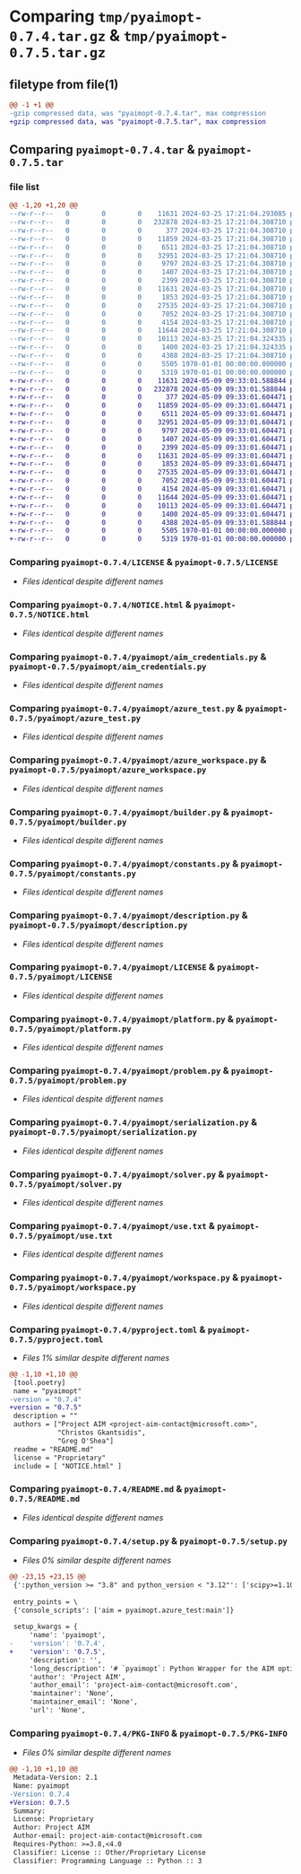 # Comparing `tmp/pyaimopt-0.7.4.tar.gz` & `tmp/pyaimopt-0.7.5.tar.gz`

## filetype from file(1)

```diff
@@ -1 +1 @@
-gzip compressed data, was "pyaimopt-0.7.4.tar", max compression
+gzip compressed data, was "pyaimopt-0.7.5.tar", max compression
```

## Comparing `pyaimopt-0.7.4.tar` & `pyaimopt-0.7.5.tar`

### file list

```diff
@@ -1,20 +1,20 @@
--rw-r--r--   0        0        0    11631 2024-03-25 17:21:04.293085 pyaimopt-0.7.4/LICENSE
--rw-r--r--   0        0        0   232878 2024-03-25 17:21:04.308710 pyaimopt-0.7.4/NOTICE.html
--rw-r--r--   0        0        0      377 2024-03-25 17:21:04.308710 pyaimopt-0.7.4/pyaimopt/__init__.py
--rw-r--r--   0        0        0    11859 2024-03-25 17:21:04.308710 pyaimopt-0.7.4/pyaimopt/aim_credentials.py
--rw-r--r--   0        0        0     6511 2024-03-25 17:21:04.308710 pyaimopt-0.7.4/pyaimopt/azure_test.py
--rw-r--r--   0        0        0    32951 2024-03-25 17:21:04.308710 pyaimopt-0.7.4/pyaimopt/azure_workspace.py
--rw-r--r--   0        0        0     9797 2024-03-25 17:21:04.308710 pyaimopt-0.7.4/pyaimopt/builder.py
--rw-r--r--   0        0        0     1407 2024-03-25 17:21:04.308710 pyaimopt-0.7.4/pyaimopt/constants.py
--rw-r--r--   0        0        0     2399 2024-03-25 17:21:04.308710 pyaimopt-0.7.4/pyaimopt/description.py
--rw-r--r--   0        0        0    11631 2024-03-25 17:21:04.308710 pyaimopt-0.7.4/pyaimopt/LICENSE
--rw-r--r--   0        0        0     1853 2024-03-25 17:21:04.308710 pyaimopt-0.7.4/pyaimopt/platform.py
--rw-r--r--   0        0        0    27535 2024-03-25 17:21:04.308710 pyaimopt-0.7.4/pyaimopt/problem.py
--rw-r--r--   0        0        0     7052 2024-03-25 17:21:04.308710 pyaimopt-0.7.4/pyaimopt/serialization.py
--rw-r--r--   0        0        0     4154 2024-03-25 17:21:04.308710 pyaimopt-0.7.4/pyaimopt/solver.py
--rw-r--r--   0        0        0    11644 2024-03-25 17:21:04.308710 pyaimopt-0.7.4/pyaimopt/use.txt
--rw-r--r--   0        0        0    10113 2024-03-25 17:21:04.324335 pyaimopt-0.7.4/pyaimopt/workspace.py
--rw-r--r--   0        0        0     1400 2024-03-25 17:21:04.324335 pyaimopt-0.7.4/pyproject.toml
--rw-r--r--   0        0        0     4388 2024-03-25 17:21:04.308710 pyaimopt-0.7.4/README.md
--rw-r--r--   0        0        0     5505 1970-01-01 00:00:00.000000 pyaimopt-0.7.4/setup.py
--rw-r--r--   0        0        0     5319 1970-01-01 00:00:00.000000 pyaimopt-0.7.4/PKG-INFO
+-rw-r--r--   0        0        0    11631 2024-05-09 09:33:01.588844 pyaimopt-0.7.5/LICENSE
+-rw-r--r--   0        0        0   232878 2024-05-09 09:33:01.588844 pyaimopt-0.7.5/NOTICE.html
+-rw-r--r--   0        0        0      377 2024-05-09 09:33:01.604471 pyaimopt-0.7.5/pyaimopt/__init__.py
+-rw-r--r--   0        0        0    11859 2024-05-09 09:33:01.604471 pyaimopt-0.7.5/pyaimopt/aim_credentials.py
+-rw-r--r--   0        0        0     6511 2024-05-09 09:33:01.604471 pyaimopt-0.7.5/pyaimopt/azure_test.py
+-rw-r--r--   0        0        0    32951 2024-05-09 09:33:01.604471 pyaimopt-0.7.5/pyaimopt/azure_workspace.py
+-rw-r--r--   0        0        0     9797 2024-05-09 09:33:01.604471 pyaimopt-0.7.5/pyaimopt/builder.py
+-rw-r--r--   0        0        0     1407 2024-05-09 09:33:01.604471 pyaimopt-0.7.5/pyaimopt/constants.py
+-rw-r--r--   0        0        0     2399 2024-05-09 09:33:01.604471 pyaimopt-0.7.5/pyaimopt/description.py
+-rw-r--r--   0        0        0    11631 2024-05-09 09:33:01.604471 pyaimopt-0.7.5/pyaimopt/LICENSE
+-rw-r--r--   0        0        0     1853 2024-05-09 09:33:01.604471 pyaimopt-0.7.5/pyaimopt/platform.py
+-rw-r--r--   0        0        0    27535 2024-05-09 09:33:01.604471 pyaimopt-0.7.5/pyaimopt/problem.py
+-rw-r--r--   0        0        0     7052 2024-05-09 09:33:01.604471 pyaimopt-0.7.5/pyaimopt/serialization.py
+-rw-r--r--   0        0        0     4154 2024-05-09 09:33:01.604471 pyaimopt-0.7.5/pyaimopt/solver.py
+-rw-r--r--   0        0        0    11644 2024-05-09 09:33:01.604471 pyaimopt-0.7.5/pyaimopt/use.txt
+-rw-r--r--   0        0        0    10113 2024-05-09 09:33:01.604471 pyaimopt-0.7.5/pyaimopt/workspace.py
+-rw-r--r--   0        0        0     1400 2024-05-09 09:33:01.604471 pyaimopt-0.7.5/pyproject.toml
+-rw-r--r--   0        0        0     4388 2024-05-09 09:33:01.588844 pyaimopt-0.7.5/README.md
+-rw-r--r--   0        0        0     5505 1970-01-01 00:00:00.000000 pyaimopt-0.7.5/setup.py
+-rw-r--r--   0        0        0     5319 1970-01-01 00:00:00.000000 pyaimopt-0.7.5/PKG-INFO
```

### Comparing `pyaimopt-0.7.4/LICENSE` & `pyaimopt-0.7.5/LICENSE`

 * *Files identical despite different names*

### Comparing `pyaimopt-0.7.4/NOTICE.html` & `pyaimopt-0.7.5/NOTICE.html`

 * *Files identical despite different names*

### Comparing `pyaimopt-0.7.4/pyaimopt/aim_credentials.py` & `pyaimopt-0.7.5/pyaimopt/aim_credentials.py`

 * *Files identical despite different names*

### Comparing `pyaimopt-0.7.4/pyaimopt/azure_test.py` & `pyaimopt-0.7.5/pyaimopt/azure_test.py`

 * *Files identical despite different names*

### Comparing `pyaimopt-0.7.4/pyaimopt/azure_workspace.py` & `pyaimopt-0.7.5/pyaimopt/azure_workspace.py`

 * *Files identical despite different names*

### Comparing `pyaimopt-0.7.4/pyaimopt/builder.py` & `pyaimopt-0.7.5/pyaimopt/builder.py`

 * *Files identical despite different names*

### Comparing `pyaimopt-0.7.4/pyaimopt/constants.py` & `pyaimopt-0.7.5/pyaimopt/constants.py`

 * *Files identical despite different names*

### Comparing `pyaimopt-0.7.4/pyaimopt/description.py` & `pyaimopt-0.7.5/pyaimopt/description.py`

 * *Files identical despite different names*

### Comparing `pyaimopt-0.7.4/pyaimopt/LICENSE` & `pyaimopt-0.7.5/pyaimopt/LICENSE`

 * *Files identical despite different names*

### Comparing `pyaimopt-0.7.4/pyaimopt/platform.py` & `pyaimopt-0.7.5/pyaimopt/platform.py`

 * *Files identical despite different names*

### Comparing `pyaimopt-0.7.4/pyaimopt/problem.py` & `pyaimopt-0.7.5/pyaimopt/problem.py`

 * *Files identical despite different names*

### Comparing `pyaimopt-0.7.4/pyaimopt/serialization.py` & `pyaimopt-0.7.5/pyaimopt/serialization.py`

 * *Files identical despite different names*

### Comparing `pyaimopt-0.7.4/pyaimopt/solver.py` & `pyaimopt-0.7.5/pyaimopt/solver.py`

 * *Files identical despite different names*

### Comparing `pyaimopt-0.7.4/pyaimopt/use.txt` & `pyaimopt-0.7.5/pyaimopt/use.txt`

 * *Files identical despite different names*

### Comparing `pyaimopt-0.7.4/pyaimopt/workspace.py` & `pyaimopt-0.7.5/pyaimopt/workspace.py`

 * *Files identical despite different names*

### Comparing `pyaimopt-0.7.4/pyproject.toml` & `pyaimopt-0.7.5/pyproject.toml`

 * *Files 1% similar despite different names*

```diff
@@ -1,10 +1,10 @@
 [tool.poetry]
 name = "pyaimopt"
-version = "0.7.4"
+version = "0.7.5"
 description = ""
 authors = ["Project AIM <project-aim-contact@microsoft.com>",
            "Christos Gkantsidis",
            "Greg O'Shea"]
 readme = "README.md"
 license = "Proprietary"
 include = [ "NOTICE.html" ]
```

### Comparing `pyaimopt-0.7.4/README.md` & `pyaimopt-0.7.5/README.md`

 * *Files identical despite different names*

### Comparing `pyaimopt-0.7.4/setup.py` & `pyaimopt-0.7.5/setup.py`

 * *Files 0% similar despite different names*

```diff
@@ -23,15 +23,15 @@
 {':python_version >= "3.8" and python_version < "3.12"': ['scipy>=1.10.1,<2.0.0']}
 
 entry_points = \
 {'console_scripts': ['aim = pyaimopt.azure_test:main']}
 
 setup_kwargs = {
     'name': 'pyaimopt',
-    'version': '0.7.4',
+    'version': '0.7.5',
     'description': '',
     'long_description': '# `pyaimopt`: Python Wrapper for the AIM optimization service\n\n`pyaimopt` is a package that provides access to the Analog Iterative Machine (`AIM`) optimization service.\nThe `AIM` optimizer accepts problems in the quadratic unconstrained mixed optimization (`QUMO`) format.\nThe `QUMO` format is a generalization of the quadratic unconstrained binary optimization (`QUBO`) format,\nand allows for the optimization of continuous variables in addition to binary variables.\nThe `AIM` optimizer is a stochastic optimization algorithm that uses a combination of gradient descent and\nannealing to find the global minimum of a given objective function.\nIn addition to `QUMO` and `QUBO` problems, the `AIM` optimizer can also be used to solve `MaxCut` and `Ising`\nproblems.\n\n[![Build Status](https://img.shields.io/travis/username/pyaimopt.svg)](https://travis-ci.org/username/pyaimopt)\n[![Coverage Status](https://img.shields.io/coveralls/github/username/pyaimopt.svg)](https://coveralls.io/github/username/pyaimopt)\n[![License: MS-PL](https://img.shields.io/badge/License-MSPL-green.svg)](https://opensource.org/licenses/MS-PL)\n[![PyPI version](https://badge.fury.io/py/pyaimopt.svg)](https://pypi.org/project/pyaimopt/)\n\n## Table of Contents\n\n- [`pyaimopt`: Python Wrapper for the AIM optimization service](#pyaimopt-python-wrapper-for-the-aim-optimization-service)\n  - [Table of Contents](#table-of-contents)\n  - [Prerequisites](#prerequisites)\n  - [Installation](#installation)\n  - [Authentication and API Keys](#authentication-and-api-keys)\n  - [Usage Examples](#usage-examples)\n  - [Documentation](#documentation)\n  - [Contributing](#contributing)\n  - [License](#license)\n  - [Contact Information](#contact-information)\n\n## Prerequisites\n\nThe package requires Python 3.10 or higher. It is recommended to use a virtual environment to install the package.\n\n\n## Installation\n\nTo install pyaimopt, simply use pip:\n\n```bash\npip install pyaimopt -i https://msr-optics.pkgs.visualstudio.com/OpticalCompute/_packaging/OpticalCompute/pypi/simple/\n```\n\nYou can check successful installation by running the following command:\n\n```bash\naim status\n```\n\nIt should return the version of the installed package and the status of the AIM service.\n\n_TODO_: Example with passing the API key.\n\n## Authentication and API Keys\n\n_TODO_: Add instructions on how to get an API key. This should be done by the AIM team.\n\n_TODO_: Explain how to pass the API key to the package.\n\n_TODO_: Explain alternative authentication methods.\n\n## Usage Examples\n\nTo get started, you can use the following commands to submit a simple `QUMO` problem to the `AIM` optimizer,\ncheck the status of the submitted problem, and retrieve the results.\n\n```bash\naim submit\n# This returns: "Submitted job <job_id>"\naim list\n# The output should contain the <job_id> of the submitted job and its status\n# Upon completion, the status should be "Completed"\naim retrieve <job_id>\n# This returns the results of the optimization\n```\n\n_TODO_: Add example of submitting a simple `QUMO` problem using the synchronous interface.\n\n_TODO_: Add example of using the asynchronous interface.\n\n_TODO_: Mention the `GitHub` repository that contains examples.\n\n## Documentation\n\n_TODO_: Add a link to the documentation.\n\n## Contributing\n\nContributions are welcome!\n\n_TODO_: Add instructions on how to contribute examples.\n\n_TODO_: Add instructions on how to report bugs, and propose new features.\n\n_TODO_: Add instructions on how to suggest changes to the solver.\n\n## License\n\nThis package is released under the `MS-PL` License. See the [LICENSE](LICENSE) file for more information.\n\nThe package depends on a number of external packages.\nThe list of those packages and their corresponding licences can be found in the [NOTICE.html](file:///NOTICE.html) file.\n\n## Contact Information\n\nFor questions or comments related to the functionality or features of the `AIM` optimizer,\nplease raise an issue on the [AIM GitHub repository]().\n\nTo get access to the service, please contact the [AIM Team](mailto:project-aim-contant@microsoft.com).\nAt this point, the service is available to selected users only.\n\nFor further questions or comments, please contact the [AIM Team](mailto:project-aim-service@microsoft.com).\n\n_TODO_: Add a link to the *Issues* page.\n',
     'author': 'Project AIM',
     'author_email': 'project-aim-contact@microsoft.com',
     'maintainer': 'None',
     'maintainer_email': 'None',
     'url': 'None',
```

### Comparing `pyaimopt-0.7.4/PKG-INFO` & `pyaimopt-0.7.5/PKG-INFO`

 * *Files 0% similar despite different names*

```diff
@@ -1,10 +1,10 @@
 Metadata-Version: 2.1
 Name: pyaimopt
-Version: 0.7.4
+Version: 0.7.5
 Summary: 
 License: Proprietary
 Author: Project AIM
 Author-email: project-aim-contact@microsoft.com
 Requires-Python: >=3.8,<4.0
 Classifier: License :: Other/Proprietary License
 Classifier: Programming Language :: Python :: 3
```

